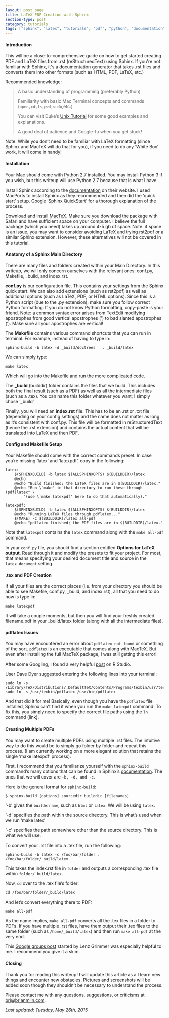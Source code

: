 ```yaml
---
layout: post_page
title: LaTeX PDF Creation with Sphinx
section-type: post
category: tutorials
tags: ["sphinx", "latex", "tutorials", "pdf", "python", "documentation"]
---
```


#### Introduction

This will be a close-to-comprehensive guide on how to get started creating PDF and LaTeX files from .rst (reStructuredText) using Sphinx. If you're not familiar with Sphinx, it's a documentation generator that takes .rst files and converts them into other formats (such as HTML, PDF, LaTeX, etc.)

Recommended knowledge:

> A basic understanding of programming (preferably Python)
>
> Familiarity with basic Mac Terminal concepts and commands (`open,cd,ls,pwd,sudo`,etc.) 
>
> You can visit Duke’s [Unix Tutorial](http://pundit.pratt.duke.edu/wiki/UNIX_Tutorial) for some good examples and explanations. 
>
> A good deal of patience and Google-fu when you get stuck!

Note: While you don’t need to be familiar with LaTeX formatting (since Sphinx and MacTeX will do that for you), if you need to do any ‘White Box’ work, it will come in handy!

#### Installation 

Your Mac should come with Python 2.7 installed. You may install Python 3 if you wish, but this writeup will use Python 2.7 because that is what I have.

Install Sphinx according to the [documentation](http://sphinx-doc.org/latest/install.html) on their website. I used MacPorts to install Sphinx as they recommended and then did the ‘quick start’ setup. Google ‘Sphinx QuickStart’ for a thorough explanation of the process.

Download and install [MacTeX](https://tug.org/mactex/). Make sure you download the package with Safari and have sufficient space on your computer. I believe the full package (which you need) takes up around 4-5 gb of space. Note: if space is an issue, you may want to consider avoiding LaTeX and trying rst2pdf or a similar Sphinx extension. However, these alternatives will not be covered in this tutorial.

#### Anatomy of a Sphinx Main Directory

There are many files and folders created within your Main Directory. In this writeup, we will only concern ourselves with the relevant ones: conf.py, Makefile, _build, and index.rst. 

**conf.py** is our configuration file. This contains your settings from the Sphinx quick start. We can also add extensions (such as rst2pdf) as well as additional options (such as LaTeX, PDF, or HTML options). Since this is a Python script (due to the .py extension), make sure you follow correct Python formatting. If you do not know Python formatting, copy-paste is your friend. Note: a common syntax error arises from TextEdit modifying apostrophes from good vertical apostrophes (') to bad slanted apostrophes (‘). Make sure all your apostrophes are vertical!

The **Makefile** contains various command shortcuts that you can run in terminal. For example, instead of having to type in: 

	sphinx-build -b latex -d _build/doctrees   . _build/latex

We can simply type:

	make latex 

Which will go into the Makefile and run the more complicated code.  

The **_build** (builddir) folder contains the files that we build. This includes both the final result (such as a PDF) as well as all the intermediate files (such as a .tex). You can name this folder whatever you want; I simply chose ‘_build’

Finally, you will need an **index.rst** file. This has to be an .rst or .txt file (depending on your config settings) and the name does not matter as long as it’s consistent with conf.py. This file will be formatted in reStructuredText (hence the .rst extension) and contains the actual content that will be translated into LaTeX and then PDF.

#### Config and Makefile Setup

Your Makefile should come with the correct commands preset. In case you’re missing ‘latex’ and ‘latexpdf’, copy in the following:

	latex:
		$(SPHINXBUILD) -b latex $(ALLSPHINXOPTS) $(BUILDDIR)/latex
		@echo
		@echo "Build finished; the LaTeX files are in $(BUILDDIR)/latex."
		@echo "Run \`make' in that directory to run these through (pdf)latex" \
	      	"(use \`make latexpdf' here to do that automatically)."

	latexpdf:
		$(SPHINXBUILD) -b latex $(ALLSPHINXOPTS) $(BUILDDIR)/latex
		@echo "Running LaTeX files through pdflatex..."
		$(MAKE) -C $(BUILDDIR)/latex all-pdf
		@echo "pdflatex finished; the PDF files are in $(BUILDDIR)/latex."

Note that `latexpdf` contains the `latex` command along with the `make all-pdf` command.

In your `conf.py` file, you should find a section entitled **Options for LaTeX output**. Read through it and modify the presets to fit your project. For most, that means specifying your desired document title and source in the `latex_document` setting. 

#### .tex and PDF Creation

If all your files are the correct places (i.e. from your directory you should be able to see Makefile, conf.py, _build, and index.rst), all that you need to do now is type in:

	make latexpdf

It will take a couple moments, but then you will find your freshly created filename.pdf in your _build/latex folder (along with all the intermediate files). 

#### pdflatex Issues

You may have encountered an error about `pdflatex not found` or something of the sort. `pdflatex` is an executable that comes along with MacTeX. But even after installing the full MacTeX package, I was still getting this error! 

After some Googling, I found a very helpful [post](https://support.rstudio.com/hc/communities/public/questions/201410073-pdflatex-error-on-OSX) on R Studio. 

User Dave Dyer suggested entering the following lines into your terminal:

	sudo ln -s /Library/TeX/Distributions/.DefaultTeX/Contents/Programs/texbin/usr/texbin
	sudo ln -s /usr/texbin/pdflatex /usr/bin/pdflatex 

And that did it for me! Basically, even though you have the `pdflatex` file installed, Sphinx can’t find it when you run the `make latexpdf` command. To fix this, you simply need to specify the correct file paths using the `ln` command (link). 

#### Creating Multiple PDFs 

You may want to create multiple PDFs using multiple .rst files. The intuitive way to do this would be to simply go folder by folder and repeat this process. (I am currently working on a more elegant solution that retains the single ‘make latexpdf’ process).

First, I recommend that you familiarize yourself with the `sphinx-build` command’s many options that can be found in Sphinx’s [documentation](http://sphinx-doc.org/invocation.html). The ones that we will cover are `-b, -d, and -c`.

Here is the general format for `sphinx-build`:

	$ sphinx-build [options] sourcedir builddir [filenames]

‘-b’ gives the `buildername`, such as `html` or `latex`. We will be using `latex`.

‘-d’ specifies the path within the source directory. This is what’s used when we run ‘make latex’

‘-c’ specifies the path somewhere other than the source directory. This is what we will use.

To convert your .rst file into a .tex file, run the following:

	sphinx-build -b latex -c /foo/bar/folder . /foo/bar/folder/_build/latex

This takes the index.rst file in `folder` and outputs a corresponding .tex file within `folder/_build/latex`.

Now, `cd` over to the .tex file’s folder:

	cd /foo/bar/folder/_build/latex

And let’s convert everything there to PDF:

	make all-pdf

As the name implies, `make all-pdf` converts all the .tex files in a folder to PDFs. If you have multiple .rst files, have them output their .tex files to the same folder (such as `/home/_build/latex`) and then run `make all-pdf` at the very end.

This [Google groups post](https://groups.google.com/forum/#!topic/sphinx-users/XNnVdAhTC7A) started by Lenz Grimmer was especially helpful to me. I recommend you give it a skim. 


#### Closing

Thank you for reading this writeup! I will update this article as a I learn new things and encounter new obstacles. Pictures and screenshots will be added soon though they shouldn’t be necessary to understand the process.

Please contact me with any questions, suggestions, or criticisms at bri@brianmlin.com. 

*Last updated: Tuesday, May 26th, 2015*
